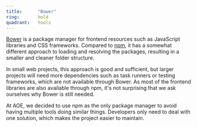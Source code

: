 ```yaml
---
title:      "Bower"
ring:       hold
quadrant:   tools
---
```


[Bower](https://bower.io/) is a package manager for frontend resources such as JavaScript libraries and CSS frameworks. Compared to [npm](https://www.npmjs.com/), it has a somewhat different approach to loading and resolving the packages, resulting in a smaller and cleaner folder structure.

In small web projects, this approach is good and sufficient, but larger projects will need more dependencies such as task runners or testing frameworks, which are not available through Bower. As most of the frontend libraries are also available through npm, it's not surprising that we ask ourselves why Bower is still needed.

At AOE, we decided to use npm as the only package manager to avoid having multiple tools doing similar things. Developers only need to deal with one solution, which makes the project easier to maintain.
